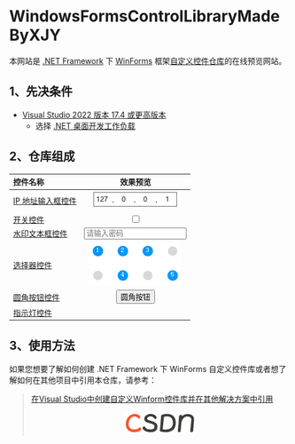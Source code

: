# WindowsFormsControlLibraryMadeByXJY

本网站是 [.NET Framework](https://dotnet.microsoft.com/zh-cn/learn/dotnet/what-is-dotnet-framework "什么是.NET Framework? 一个软件开发框架") 下 [WinForms](https://learn.microsoft.com/zh-cn/dotnet/desktop/winforms/?view=netframeworkdesktop-4.8 ".NET 的 Windows 窗体相关文档 \| Microsoft Learn") 框架[自定义控件仓库](https://github.com/YMGogre/WindowsFormsControlLibraryMadeByXJY)的在线预览网站。

## 1、先决条件

* [Visual Studio 2022 版本 17.4 或更高版本](https://visualstudio.microsoft.com/zh-hans/downloads/)
  * 选择 [.NET 桌面开发工作负载](https://learn.microsoft.com/zh-cn/visualstudio/install/modify-visual-studio?view=vs-2022&preserve-view=true#modify-workloads)

## 2、仓库组成

|控件名称|效果预览|
|:---|:---:|
|[IP 地址输入框控件](./IPAddrInputer/README.md)|![IPAddrInputer](./images/IPAddrInputer.PNG)|
|[开关控件](./Switch/README.md)|<link rel="stylesheet" type="text/css" href="./assets/css/Switch.css"><label class="switch"><input type="checkbox"><span class="slider round"></span></label>|
|[水印文本框控件](./WatermarkTextBox/README.md)|<link rel="stylesheet" type="text/css" href="./assets/css/WatermarkTextBox.css"><input type="text" name="watermark" placeholder="请输入密码">|
|[选择器控件](./Selector/README.md)|![Selector](./images/Selector.PNG)|
|[圆角按钮控件](./RoundButton/README.md)|<link rel="stylesheet" type="text/css" href="./assets/css/RoundButton.css"><button class="button">圆角按钮</button>|
|[指示灯控件](./IndicatorLight/README.md)|<link rel="stylesheet" type="text/css" href="./assets/css/IndicatorLight.css"><span id="circle"></span><script src="./assets/js/IndicatorLight.js"></script>|

## 3、使用方法

如果您想要了解如何创建 .NET Framework 下 WinForms 自定义控件库或者想了解如何在其他项目中引用本仓库，请参考：
> [在Visual Studio中创建自定义Winform控件库并在其他解决方案中引用](https://blog.csdn.net/YMGogre/article/details/126508042 "【入门级图文教程】在Visual Studio中创建自定义Winform控件库并在其他解决方案中引用 - CSDN 博客")
> <div align="center"><img src="./images/csdn.png" alt="csdn" width="128"></div>